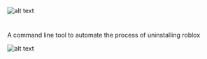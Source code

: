 ![alt text](https://i.ibb.co/zHWZ114j/ui.png)
#
A command line tool to automate the process of uninstalling roblox </br>

![alt text](https://img.shields.io/badge/WaterUtils-blue)
